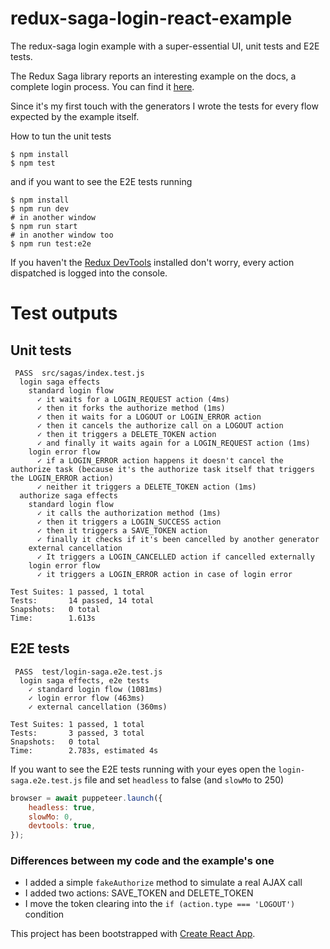 # redux-saga-login-react-example
The redux-saga login example with a super-essential UI, unit tests and E2E tests.

The Redux Saga library reports an interesting example on the docs, a complete login process.
You can find it [here](https://redux-saga.js.org/docs/advanced/NonBlockingCalls.html).

Since it's my first touch with the generators I wrote the tests for every flow expected by the example itself.

How to tun the unit tests
```
$ npm install
$ npm test
```
and if you want to see the E2E tests running
```
$ npm install
$ npm run dev
# in another window
$ npm run start
# in another window too
$ npm run test:e2e
```

If you haven't the [Redux DevTools](https://chrome.google.com/webstore/detail/redux-devtools/lmhkpmbekcpmknklioeibfkpmmfibljd?hl=it) installed don't worry, every action dispatched is logged into the console.

# Test outputs
## Unit tests
```
 PASS  src/sagas/index.test.js
  login saga effects
    standard login flow
      ✓ it waits for a LOGIN_REQUEST action (4ms)
      ✓ then it forks the authorize method (1ms)
      ✓ then it waits for a LOGOUT or LOGIN_ERROR action
      ✓ then it cancels the authorize call on a LOGOUT action
      ✓ then it triggers a DELETE_TOKEN action
      ✓ and finally it waits again for a LOGIN_REQUEST action (1ms)
    login error flow
      ✓ if a LOGIN_ERROR action happens it doesn't cancel the authorize task (because it's the authorize task itself that triggers the LOGIN_ERROR action)
      ✓ neither it triggers a DELETE_TOKEN action (1ms)
  authorize saga effects
    standard login flow
      ✓ it calls the authorization method (1ms)
      ✓ then it triggers a LOGIN_SUCCESS action
      ✓ then it triggers a SAVE_TOKEN action
      ✓ finally it checks if it's been cancelled by another generator
    external cancellation
      ✓ It triggers a LOGIN_CANCELLED action if cancelled externally
    login error flow
      ✓ it triggers a LOGIN_ERROR action in case of login error

Test Suites: 1 passed, 1 total
Tests:       14 passed, 14 total
Snapshots:   0 total
Time:        1.613s

```
## E2E tests
```
 PASS  test/login-saga.e2e.test.js
  login saga effects, e2e tests
    ✓ standard login flow (1081ms)
    ✓ login error flow (463ms)
    ✓ external cancellation (360ms)

Test Suites: 1 passed, 1 total
Tests:       3 passed, 3 total
Snapshots:   0 total
Time:        2.783s, estimated 4s
```

If you want to see the E2E tests running with your eyes open the `login-saga.e2e.test.js` file and set `headless` to false (and `slowMo` to 250)
```javascript
browser = await puppeteer.launch({
    headless: true,
    slowMo: 0,
    devtools: true,
});
```


### Differences between my code and the example's one
- I added a simple `fakeAuthorize` method to simulate a real AJAX call
- I added two actions: SAVE_TOKEN and DELETE_TOKEN
- I move the token clearing into the `if (action.type === 'LOGOUT')` condition


This project has been bootstrapped with [Create React App](https://github.com/facebookincubator/create-react-app).
